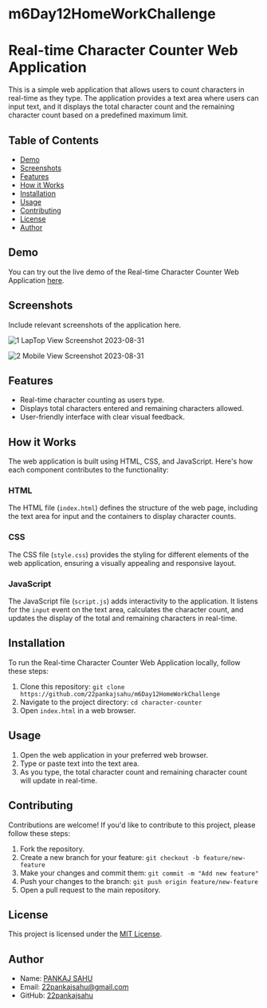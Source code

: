 # m6Day12HomeWorkChallenge

# Real-time Character Counter Web Application

This is a simple web application that allows users to count characters in real-time as they type. The application provides a text area where users can input text, and it displays the total character count and the remaining character count based on a predefined maximum limit.

## Table of Contents

- [Demo](#demo)
- [Screenshots](#screenshots)
- [Features](#features)
- [How it Works](#how-it-works)
- [Installation](#installation)
- [Usage](#usage)
- [Contributing](#contributing)
- [License](#license)
- [Author](#author)

## Demo

You can try out the live demo of the Real-time Character Counter Web Application [here](https://22pankajsahu.github.io/m6Day12HomeWorkChallenge/).

## Screenshots

Include relevant screenshots of the application here.

![1 LapTop View Screenshot 2023-08-31 ](https://github.com/22pankajsahu/m6Day12HomeWorkChallenge/assets/135128502/3ac44785-3de1-4e27-87f2-49c40d7d74ef)

![2 Mobile View Screenshot 2023-08-31 ](https://github.com/22pankajsahu/m6Day12HomeWorkChallenge/assets/135128502/d1af3129-80d6-4ef6-83b5-7ddeb7b0835d)


## Features

- Real-time character counting as users type.
- Displays total characters entered and remaining characters allowed.
- User-friendly interface with clear visual feedback.

## How it Works

The web application is built using HTML, CSS, and JavaScript. Here's how each component contributes to the functionality:

### HTML

The HTML file (`index.html`) defines the structure of the web page, including the text area for input and the containers to display character counts.

### CSS

The CSS file (`style.css`) provides the styling for different elements of the web application, ensuring a visually appealing and responsive layout.

### JavaScript

The JavaScript file (`script.js`) adds interactivity to the application. It listens for the `input` event on the text area, calculates the character count, and updates the display of the total and remaining characters in real-time.

## Installation

To run the Real-time Character Counter Web Application locally, follow these steps:

1. Clone this repository: `git clone https://github.com/22pankajsahu/m6Day12HomeWorkChallenge`
2. Navigate to the project directory: `cd character-counter`
3. Open `index.html` in a web browser.

## Usage

1. Open the web application in your preferred web browser.
2. Type or paste text into the text area.
3. As you type, the total character count and remaining character count will update in real-time.

## Contributing

Contributions are welcome! If you'd like to contribute to this project, please follow these steps:

1. Fork the repository.
2. Create a new branch for your feature: `git checkout -b feature/new-feature`
3. Make your changes and commit them: `git commit -m "Add new feature"`
4. Push your changes to the branch: `git push origin feature/new-feature`
5. Open a pull request to the main repository.

## License

This project is licensed under the [MIT License](LICENSE).

## Author

- Name: [PANKAJ SAHU](https://linkedin.com/in/22pankajsahu-)
- Email: [22pankajsahu@gmail.com](mailto:22pankajsahu@gmail.com)
- GitHub: [22pankajsahu](https://github.com/22pankajsahu)
